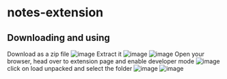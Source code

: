# notes-extension

## Downloading and using
Download as a zip file
![image](https://github.com/Usiph/notes-extension/assets/86280452/eb6efe96-ea77-463a-b5e0-97caa0214cb4)
Extract it
![image](https://github.com/Usiph/notes-extension/assets/86280452/0aafe7d8-c7e8-4157-a86a-bb4a108c6ed9)
![image](https://github.com/Usiph/notes-extension/assets/86280452/41f5beba-6b7e-4ea5-a291-cbe76b730824)
Open your browser, head over to extension page and enable developer mode
![image](https://github.com/Usiph/notes-extension/assets/86280452/886552b5-a022-448c-a74d-72da586ad0da)
click on load unpacked and select the folder
![image](https://github.com/Usiph/notes-extension/assets/86280452/a3c6a299-82ea-4876-8b37-da749b1b6400)
![image](https://github.com/Usiph/notes-extension/assets/86280452/a64fcc44-ec38-47c9-9c1e-c6539e68db60)
